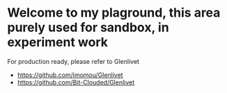 # Welcome to my plaground, this area purely used for sandbox, in experiment work

For production ready, please refer to Glenlivet

* https://github.com/imomou/Glenlivet
* https://github.com/Bit-Clouded/Glenlivet

